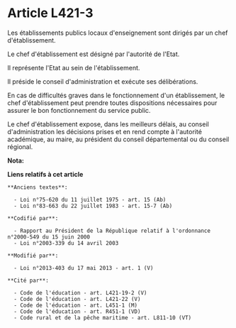 # Article L421-3

Les établissements publics locaux d'enseignement sont dirigés par un chef d'établissement. 

Le chef d'établissement est désigné par l'autorité de l'Etat. 

Il représente l'Etat au sein de l'établissement. 

Il préside le conseil d'administration et exécute ses délibérations. 

En cas de difficultés graves dans le fonctionnement d'un établissement, le chef d'établissement peut prendre toutes
dispositions nécessaires pour assurer le bon fonctionnement du service public. 

Le chef d'établissement expose, dans les meilleurs délais, au conseil d'administration les décisions prises et en rend compte
à l'autorité académique, au maire, au président du conseil départemental  ou du conseil régional.

**Nota:**



**Liens relatifs à cet article**

	**Anciens textes**:

	  - Loi n°75-620 du 11 juillet 1975 - art. 15 (Ab)
	  - Loi n°83-663 du 22 juillet 1983 - art. 15-7 (Ab)

	**Codifié par**:

	  - Rapport au Président de la République relatif à l'ordonnance n°2000-549 du 15 juin 2000
	  - Loi n°2003-339 du 14 avril 2003

	**Modifié par**:

	  - Loi n°2013-403 du 17 mai 2013 - art. 1 (V)

	**Cité par**:

	  - Code de l'éducation - art. L421-19-2 (V)
	  - Code de l'éducation - art. L421-22 (V)
	  - Code de l'éducation - art. L451-1 (M)
	  - Code de l'éducation - art. R451-1 (VD)
	  - Code rural et de la pêche maritime - art. L811-10 (VT)
